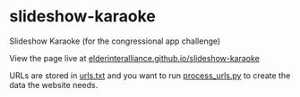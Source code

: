 # slideshow-karaoke
Slideshow Karaoke (for the congressional app challenge)

View the page live at [elderinteralliance.github.io/slideshow-karaoke](https://elderinteralliance.github.io/slideshow-karaoke/)

URLs are stored in [urls.txt](./urls.txt) and you want to run [process_urls.py](./process_urls.py) to create the data the website needs.
